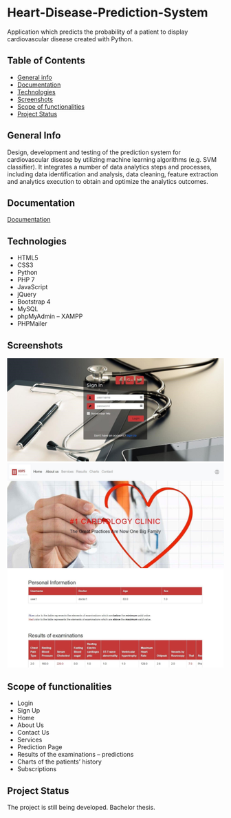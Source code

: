 # Heart-Disease-Prediction-System
Application which predicts the probability of a patient to display cardiovascular disease created with Python.  

## Table of Contents

* [General info](#general-info)
* [Documentation](#documentation)
* [Technologies](#technologies)
* [Screenshots](#screenshots)
* [Scope of functionalities](#scope-of-functionalities)
* [Project Status](#project-status)

## General Info
Design, development and testing of the prediction system for cardiovascular disease by utilizing machine learning algorithms (e.g. SVM classifier). It integrates a number of data analytics steps and processes, including data identification and analysis, data cleaning, feature extraction and analytics execution to obtain and optimize the analytics outcomes.

## Documentation
[Documentation](https://github.com/AndreasPr/Heart-Disease-Prediction-System/blob/master/Documentation.pdf)

## Technologies
* HTML5
* CSS3
* Python
* PHP 7
* JavaScript
* jQuery
* Bootstrap 4
* MySQL
* phpMyAdmin – XAMPP
* PHPMailer

## Screenshots
![photo1](https://github.com/AndreasPr/Heart-disease-Prediction-System/blob/master/photo1.jpg)
![photo2](https://github.com/AndreasPr/Heart-disease-Prediction-System/blob/master/photo2.jpg)
![photo3](https://github.com/AndreasPr/Heart-disease-Prediction-System/blob/master/photo3.jpg)

## Scope of functionalities
* Login
* Sign Up
* Home
* About Us
* Contact Us
* Services
* Prediction Page
* Results of the examinations – predictions
* Charts of the patients’ history
* Subscriptions

## Project Status
The project is still being developed. Bachelor thesis.
